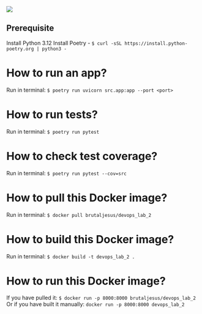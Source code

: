 ![](https://github.com/ilnarkhasanov/S24-core-course-labs/actions/workflows/python-app.yml/badge.svg)

## Prerequisite

Install Python 3.12
Install Poetry - `$ curl -sSL https://install.python-poetry.org | python3 -`

# How to run an app?

Run in terminal: `$ poetry run uvicorn src.app:app --port <port>`

# How to run tests?

Run in terminal: `$ poetry run pytest`

# How to check test coverage?

Run in terminal: `$ poetry run pytest --cov=src`

# How to pull this Docker image?

Run in terminal: `$ docker pull brutaljesus/devops_lab_2`

# How to build this Docker image?

Run in terminal: `$ docker build -t devops_lab_2 .`

# How to run this Docker image?

If you have pulled it: `$ docker run -p 8000:8000 brutaljesus/devops_lab_2`
Or if you have built it manually: `docker run -p 8000:8000 devops_lab_2`
